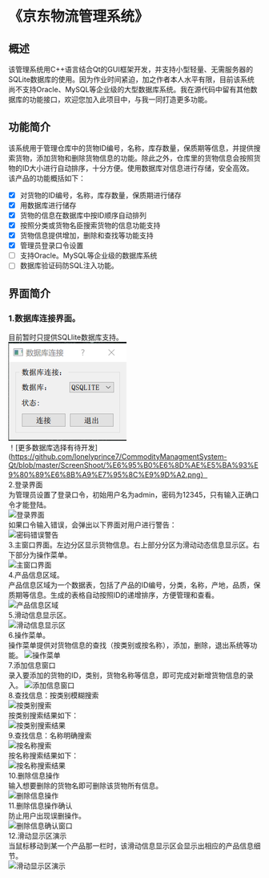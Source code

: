 # 《京东物流管理系统》    
## 概述  
该管理系统用C++语言结合Qt的GUI框架开发，并支持小型轻量、无需服务器的SQLite数据库的使用。因为作业时间紧迫，加之作者本人水平有限，目前该系统尚不支持Oracle、MySQL等企业级的大型数据库系统。我在源代码中留有其他数据库的功能接口，欢迎您加入此项目中，与我一同打造更多功能。  
## 功能简介  
该系统用于管理仓库中的货物ID编号，名称，库存数量，保质期等信息，并提供搜索货物，添加货物和删除货物信息的功能。除此之外，仓库里的货物信息会按照货物的ID大小进行自动排序，十分方便。使用数据库对信息进行存储，安全高效。  
该产品的功能概括如下：  
- [x] 对货物的ID编号，名称，库存数量，保质期进行储存    
- [x] 用数据库进行储存  
- [x] 货物的信息在数据库中按ID顺序自动排列   
- [x] 按照分类或货物名臣搜索货物的信息功能支持   
- [x] 货物信息提供增加，删除和查找等功能支持   
- [x] 管理员登录口令设置  
- [ ] 支持Oracle。MySQL等企业级的数据库系统  
- [ ] 数据库验证码防SQL注入功能。  
## 界面简介   
### 1.数据库连接界面。  
目前暂时只提供SQLlite数据库支持。   
![数据库连接界面](/ScreenShoot/%E6%95%B0%E6%8D%AE%E5%BA%93%E8%BF%9E%E6%8E%A5%E7%95%8C%E9%9D%A2.png)      
！[更多数据库选择有待开发](https://github.com/lonelyprince7/CommodityManagmentSystem-Qt/blob/master/ScreenShoot/%E6%95%B0%E6%8D%AE%E5%BA%93%E9%80%89%E6%8B%A9%E7%95%8C%E9%9D%A2.png）      
2.登录界面  
为管理员设置了登录口令，初始用户名为admin，密码为12345，只有输入正确口令才能登陆。  
![登录界面](https://github.com/lonelyprince7/CommodityManagmentSystem-Qt/blob/master/ScreenShoot/%E7%99%BB%E5%BD%95%E7%95%8C%E9%9D%A2.png)  
如果口令输入错误，会弹出以下界面对用户进行警告：    
![密码错误警告](https://github.com/lonelyprince7/CommodityManagmentSystem-Qt/blob/master/ScreenShoot/%E5%AF%86%E7%A0%81%E9%94%99%E8%AF%AF%E8%AD%A6%E5%91%8A%E7%AA%97%E5%8F%A3.png)    
3.主窗口界面。左边分区显示货物信息。右上部分分区为滑动动态信息显示区。右下部分为操作菜单。  
![主窗口界面](https://github.com/lonelyprince7/CommodityManagmentSystem-Qt/blob/master/ScreenShoot/%E4%B8%BB%E7%AA%97%E5%8F%A3%E7%95%8C%E9%9D%A2.png)  
4.产品信息区域。    
产品信息区域为一个数据表，包括了产品的ID编号，分类，名称，产地，品质，保质期等信息。生成的表格自动按照ID的递增排序，方便管理和查看。  
![产品信息区域](https://github.com/lonelyprince7/CommodityManagmentSystem-Qt/blob/master/ScreenShoot/%E4%BA%A7%E5%93%81%E4%BF%A1%E6%81%AF%E5%8C%BA%E5%9F%9F.png)    
5.滑动信息显示区。     
![滑动信息显示区](https://github.com/lonelyprince7/CommodityManagmentSystem-Qt/blob/master/ScreenShoot/%E4%BA%A7%E5%93%81%E7%BB%86%E8%8A%82%E5%8C%BA%E5%9F%9F%EF%BC%88%E5%8A%A8%E6%80%81%EF%BC%89.png)    
6.操作菜单。  
操作菜单提供对货物信息的查找（按类别或按名称），添加，删除，退出系统等功能。
![操作菜单](https://github.com/lonelyprince7/CommodityManagmentSystem-Qt/blob/master/ScreenShoot/%E6%93%8D%E4%BD%9C%E8%8F%9C%E5%8D%95.png)  
7.添加信息窗口  
录入要添加的货物的ID，类别，货物名称等信息，即可完成对新增货物信息的录入。
![添加信息窗口](https://github.com/lonelyprince7/CommodityManagmentSystem-Qt/blob/master/ScreenShoot/%E6%B7%BB%E5%8A%A0%E4%BF%A1%E6%81%AF%E7%AA%97%E5%8F%A3.png)    
8.查找信息：按类别模糊搜索  
![按类别搜索](https://github.com/lonelyprince7/CommodityManagmentSystem-Qt/blob/master/ScreenShoot/%E6%8C%89%E7%B1%BB%E5%88%AB%E6%90%9C%E7%B4%A2.png)  
按类别搜索结果如下：  
![按类别搜索结果](https://github.com/lonelyprince7/CommodityManagmentSystem-Qt/blob/master/ScreenShoot/%E6%8C%89%E7%B1%BB%E5%88%AB%E6%90%9C%E7%B4%A2%E7%BB%93%E6%9E%9C.png)    
9.查找信息：名称明确搜索  
![按名称搜索](https://github.com/lonelyprince7/CommodityManagmentSystem-Qt/blob/master/ScreenShoot/%E6%8C%89%E5%90%8D%E5%AD%97%E6%90%9C%E7%B4%A2.png)    
按名称搜索结果如下：    
![按名称搜索结果](https://github.com/lonelyprince7/CommodityManagmentSystem-Qt/blob/master/ScreenShoot/%E6%8C%89%E5%90%8D%E5%AD%97%E6%90%9C%E7%B4%A2%E7%BB%93%E6%9E%9C.png)  
10.删除信息操作  
输入想要删除的货物名即可删除该货物所有信息。  
![删除信息操作](https://github.com/lonelyprince7/CommodityManagmentSystem-Qt/blob/master/ScreenShoot/%E5%88%A0%E9%99%A4%E4%BF%A1%E6%81%AF%E6%93%8D%E4%BD%9C.png)  
11.删除信息操作确认   
防止用户出现误删操作。   
![删除信息确认窗口](https://github.com/lonelyprince7/CommodityManagmentSystem-Qt/blob/master/ScreenShoot/%E5%88%A0%E9%99%A4%E7%A1%AE%E8%AE%A4%E7%AA%97%E5%8F%A3.png)  
12.滑动显示区演示  
当鼠标移动到某一个产品那一栏时，该滑动信息显示区会显示出相应的产品信息细节。  
![滑动显示区演示](https://github.com/lonelyprince7/CommodityManagmentSystem-Qt/blob/master/ScreenShoot/%E6%BB%91%E5%8A%A8%E4%BF%A1%E6%81%AF%E6%BC%94%E7%A4%BA.png)  
